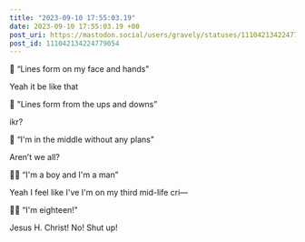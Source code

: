 ```yaml
---
title: "2023-09-10 17:55:03.19"
date: 2023-09-10 17:55:03.19 +00
post_uri: https://mastodon.social/users/gravely/statuses/111042134224779054
post_id: 111042134224779054
---
```

🎼 “Lines form on my face and hands"

Yeah it be like that

🎤 "Lines form from the ups and downs”

ikr?

🎸 “I'm in the middle without any plans"

Aren’t we all?

🤘🏼 “I'm a boy and I'm a man”

Yeah I feel like I've I'm on my third mid-life cri—

👼🏼 “I'm eighteen!"

Jesus H. Christ! No! Shut up!


